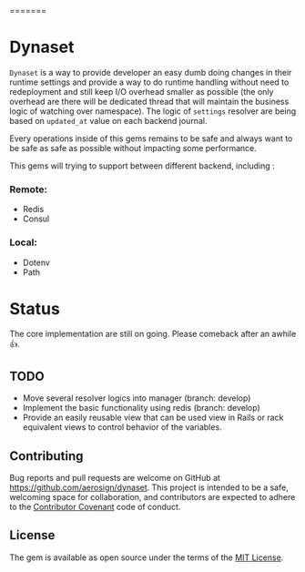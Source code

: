 =======
# Dynaset

``Dynaset`` is a way to provide developer an easy dumb doing changes in
their runtime settings and provide a way to do runtime handling without need
to redeployment and still keep I/O overhead smaller as possible (the only overhead
are there will be dedicated thread that will maintain the business logic of watching
over namespace). The logic of `settings` resolver are being based on `updated_at` value
on each backend journal.

Every operations inside of this gems remains to be safe and always want to be
safe as safe as possible without impacting some performance.

This gems will trying to support between different backend, including :

### Remote:
- Redis
- Consul

### Local:
- Dotenv
- Path

# Status

The core implementation are still on going. Please comeback after an awhile :+1:.

## TODO

- Move several resolver logics into manager (branch: develop)
- Implement the basic functionality using redis (branch: develop)
- Provide an easily reusable view that can be used view in Rails or rack equivalent views
  to control behavior of the variables.


## Contributing

Bug reports and pull requests are welcome on GitHub at https://github.com/aerosign/dynaset.
This project is intended to be a safe, welcoming space for collaboration,
and contributors are expected to adhere to the
[Contributor Covenant](http://contributor-covenant.org) code of conduct.


## License

The gem is available as open source under the terms of
the [MIT License](http://opensource.org/licenses/MIT).
